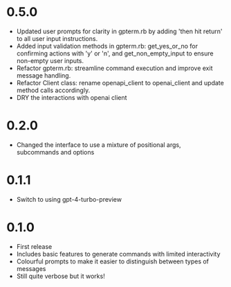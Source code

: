 # 0.5.0

- Updated user prompts for clarity in gpterm.rb by adding 'then hit return' to all user input instructions.
- Added input validation methods in gpterm.rb: get_yes_or_no for confirming actions with 'y' or 'n', and get_non_empty_input to ensure non-empty user inputs.
- Refactor gpterm.rb: streamline command execution and improve exit message handling.
- Refactor Client class: rename openapi_client to openai_client and update method calls accordingly.
- DRY the interactions with openai client
# 0.2.0

- Changed the interface to use a mixture of positional args, subcommands and options

# 0.1.1

- Switch to using gpt-4-turbo-preview

# 0.1.0

- First release
- Includes basic features to generate commands with limited interactivity
- Colourful prompts to make it easier to distinguish between types of messages
- Still quite verbose but it works!

